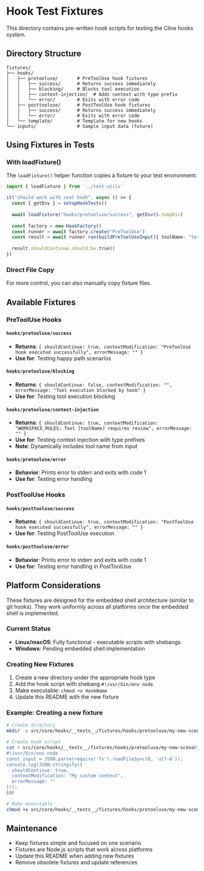 # Hook Test Fixtures

This directory contains pre-written hook scripts for testing the Cline hooks system.

## Directory Structure

```
fixtures/
├── hooks/
│   ├── pretooluse/       # PreToolUse hook fixtures
│   │   ├── success/      # Returns success immediately
│   │   ├── blocking/     # Blocks tool execution
│   │   ├── context-injection/  # Adds context with type prefix
│   │   └── error/        # Exits with error code
│   ├── posttooluse/      # PostToolUse hook fixtures
│   │   ├── success/      # Returns success immediately
│   │   └── error/        # Exits with error code
│   └── template/         # Template for new hooks
└── inputs/               # Sample input data (future)
```

## Using Fixtures in Tests

### With loadFixture()

The `loadFixture()` helper function copies a fixture to your test environment:

```typescript
import { loadFixture } from '../test-utils'

it("should work with real hook", async () => {
  const { getEnv } = setupHookTests()
  
  await loadFixture("hooks/pretooluse/success", getEnv().tempDir)
  
  const factory = new HookFactory()
  const runner = await factory.create("PreToolUse")
  const result = await runner.run(buildPreToolUseInput({ toolName: "test_tool" }))
  
  result.shouldContinue.should.be.true()
})
```

### Direct File Copy

For more control, you can also manually copy fixture files.

## Available Fixtures

### PreToolUse Hooks

#### `hooks/pretooluse/success`
- **Returns**: `{ shouldContinue: true, contextModification: "PreToolUse hook executed successfully", errorMessage: "" }`
- **Use for**: Testing happy path scenarios

#### `hooks/pretooluse/blocking`
- **Returns**: `{ shouldContinue: false, contextModification: "", errorMessage: "Tool execution blocked by hook" }`
- **Use for**: Testing tool execution blocking

#### `hooks/pretooluse/context-injection`
- **Returns**: `{ shouldContinue: true, contextModification: "WORKSPACE_RULES: Tool [toolName] requires review", errorMessage: "" }`
- **Use for**: Testing context injection with type prefixes
- **Note**: Dynamically includes tool name from input

#### `hooks/pretooluse/error`
- **Behavior**: Prints error to stderr and exits with code 1
- **Use for**: Testing error handling

### PostToolUse Hooks

#### `hooks/posttooluse/success`
- **Returns**: `{ shouldContinue: true, contextModification: "PostToolUse hook executed successfully", errorMessage: "" }`
- **Use for**: Testing PostToolUse execution

#### `hooks/posttooluse/error`
- **Behavior**: Prints error to stderr and exits with code 1
- **Use for**: Testing error handling in PostToolUse

## Platform Considerations

These fixtures are designed for the embedded shell architecture (similar to git hooks). They work uniformly across all platforms once the embedded shell is implemented.

### Current Status
- **Linux/macOS**: Fully functional - executable scripts with shebangs
- **Windows**: Pending embedded shell implementation

### Creating New Fixtures

1. Create a new directory under the appropriate hook type
2. Add the hook script with shebang `#!/usr/bin/env node`
3. Make executable: `chmod +x HookName`
4. Update this README with the new fixture

### Example: Creating a new fixture

```bash
# Create directory
mkdir -p src/core/hooks/__tests__/fixtures/hooks/pretooluse/my-new-scenario

# Create hook script
cat > src/core/hooks/__tests__/fixtures/hooks/pretooluse/my-new-scenario/PreToolUse << 'EOF'
#!/usr/bin/env node
const input = JSON.parse(require('fs').readFileSync(0, 'utf-8'));
console.log(JSON.stringify({
  shouldContinue: true,
  contextModification: "My custom context",
  errorMessage: ""
}));
EOF

# Make executable
chmod +x src/core/hooks/__tests__/fixtures/hooks/pretooluse/my-new-scenario/PreToolUse
```

## Maintenance

- Keep fixtures simple and focused on one scenario
- Fixtures are Node.js scripts that work across platforms
- Update this README when adding new fixtures
- Remove obsolete fixtures and update references
